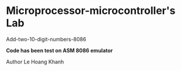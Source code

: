 # Microprocessor-microcontroller's Lab
Add-two-10-digit-numbers-8086

**Code has been test on ASM 8086 emulator**

Author Le Hoang Khanh
